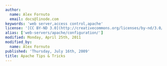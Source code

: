 ```yaml
---
author:
  name: Alex Fornuto
  email: docs@linode.com
keywords: 'web server,access control,apache'
license: '[CC BY-ND 3.0](http://creativecommons.org/licenses/by-nd/3.0/us/)'
alias: ['web-servers/apache/configuration/']
modified: Monday, April 25th, 2011
modified_by:
  name: Alex Fornuto
published: 'Thursday, July 16th, 2009'
title: Apache Tips & Tricks
---
```



